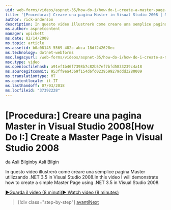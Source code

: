 ```yaml
---
uid: web-forms/videos/aspnet-35/how-do-i/how-do-i-create-a-master-page-in-visual-studio-2008
title: '[Procedura:] Creare una pagina Master in Visual Studio 2008 | Microsoft Docs'
author: rick-anderson
description: In questo video illustrerò come creare una semplice pagina Master utilizzando .NET 3.5 in Visual Studio 2008.
ms.author: aspnetcontent
manager: wpickett
ms.date: 02/14/2008
ms.topic: article
ms.assetid: b0a08145-5569-482c-abca-18df242628ec
ms.technology: dotnet-webforms
msc.legacyurl: /web-forms/videos/aspnet-35/how-do-i/how-do-i-create-a-master-page-in-visual-studio-2008
msc.type: video
ms.openlocfilehash: a91ef1b46f7398b7c82b57ef7bfd5833239c4a18
ms.sourcegitcommit: 953ff9ea4369f154d6fd0239599279ddd3280009
ms.translationtype: MT
ms.contentlocale: it-IT
ms.lasthandoff: 07/03/2018
ms.locfileid: "37392228"
---
```

<a name="how-do-i-create-a-master-page-in-visual-studio-2008"></a><span data-ttu-id="56989-103">[Procedura:] Creare una pagina Master in Visual Studio 2008</span><span class="sxs-lookup"><span data-stu-id="56989-103">[How Do I:] Create a Master Page in Visual Studio 2008</span></span>
====================
<span data-ttu-id="56989-104">da Asli Bilgin</span><span class="sxs-lookup"><span data-stu-id="56989-104">by Asli Bilgin</span></span>

<span data-ttu-id="56989-105">In questo video illustrerò come creare una semplice pagina Master utilizzando .NET 3.5 in Visual Studio 2008.</span><span class="sxs-lookup"><span data-stu-id="56989-105">In this video I will demonstrate how to create a simple Master Page using .NET 3.5 in Visual Studio 2008.</span></span>

[<span data-ttu-id="56989-106">&#9654;Guarda il video (8 minuti)</span><span class="sxs-lookup"><span data-stu-id="56989-106">&#9654; Watch video (8 minutes)</span></span>](https://channel9.msdn.com/Blogs/ASP-NET-Site-Videos/how-do-i-create-a-master-page-in-visual-studio-2008)

> [!div class="step-by-step"]
> [<span data-ttu-id="56989-107">avanti</span><span class="sxs-lookup"><span data-stu-id="56989-107">Next</span></span>](how-do-i-create-nested-master-page-in-visual-studio-2008.md)
